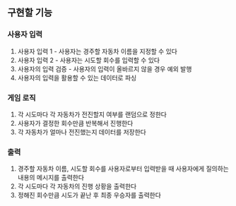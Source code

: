## 구현할 기능
### 사용자 입력
1. 사용자 입력 1 - 사용자는 경주할 자동차 이름을 지정할 수 있다
2. 사용자 입력 2 - 사용자는 시도할 회수를 입력할 수 있다
3. 사용자의 입력 검증 - 사용자의 입력이 올바르지 않을 경우 예외 발행
4. 사용자의 입력을 활용할 수 있는 데이터로 파싱

### 게임 로직
1. 각 시도마다 각 자동차가 전진할지 여부를 랜덤으로 정한다
2. 사용자가 결정한 회수만큼 반복해서 진행한다
3. 각 자동차가 얼마나 전진했는지 데이터를 저장한다

### 출력
1. 경주할 자동차 이름, 시도할 회수를 사용자로부터 입력받을 때 사용자에게 질의하는 내용의 메시지를 출력한다
2. 각 시도마다 각 자동차의 진행 상황을 출력한다
3. 정해진 회수만큼 시도가 끝난 후 최종 우승자를 출력한다